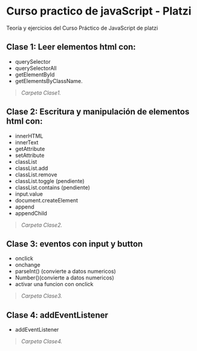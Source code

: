 # Curso practico de javaScript - Platzi
Teoría y ejercicios del Curso Práctico de JavaScript de platzi
## Clase 1: Leer elementos html con:
- querySelector
- querySelectorAll
- getElementById
- getElementsByClassName.
> *Carpeta Clase1.*
## Clase 2: Escritura y manipulación de elementos html con:
- innerHTML
- innerText
- getAttribute
- setAttribute
- classList
- classList.add
- classList.remove
- classList.toggle (pendiente)
- classList.contains (pendiente)
- input.value
- document.createElement
- append
- appendChild
> *Carpeta Clase2.*
## Clase 3: eventos con input y button
- onclick
- onchange
- parseInt() (convierte a datos numericos)
- Number()(convierte a datos numericos)
- activar una funcion con onclick
> *Carpeta Clase3.*
## Clase 4: addEventListener
- addEventListener
> *Carpeta Clase4.*
